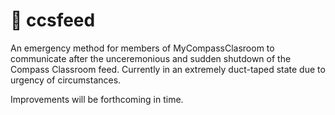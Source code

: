 # 🧭 ccsfeed

An emergency method for members of MyCompassClasroom to communicate after the unceremonious and sudden shutdown of the Compass Classroom feed. Currently in an extremely duct-taped state due to urgency of circumstances. 

Improvements will be forthcoming in time.